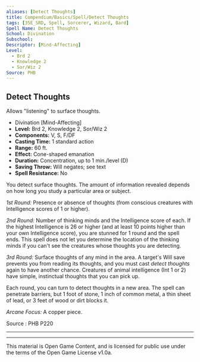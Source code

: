 ```yaml
---
aliases: [Detect Thoughts]
title: Compendium/Basics/Spell/Detect Thoughts
tags: [35E_SRD, Spell, Sorcerer, Wizard, Bard]
Spell Name: Detect Thoughts
School: Divination
Subschool: 
Descriptor: [Mind-Affecting]
Level:
  - Brd 2
  - Knowledge 2
  - Sor/Wiz 2
Source: PHB
---
```



## Detect Thoughts

Allows "listening" to surface thoughts.

*   Divination [Mind-Affecting]
*   **Level:** Brd 2, Knowledge 2, Sor/Wiz 2
*   **Components:** V, S, F/DF
*   **Casting Time:** 1 standard action
*   **Range:** 60 ft.
*   **Effect:** Cone-shaped emanation
*   **Duration:** Concentration, up to 1 min./level (D)
*   **Saving Throw:** Will negates; see text
*   **Spell Resistance:** No

<p>You detect surface thoughts. The amount of information revealed depends on how long you study a particular area or subject.</p><p><i>1st Round:</i> Presence or absence of thoughts (from conscious creatures with Intelligence scores of 1 or higher).</p><p><i>2nd Round:</i> Number of thinking minds and the Intelligence score of each. If the highest Intelligence is 26 or higher (and at least 10 points higher than your own Intelligence score), you are stunned for 1 round and the spell ends. This spell does not let you determine the location of the thinking minds if you can't see the creatures whose thoughts you are detecting.</p><p><i>3rd Round:</i> Surface thoughts of any mind in the area. A target's Will save prevents you from reading its thoughts, and you must cast <i>detect thoughts</i> again to have another chance. Creatures of animal intelligence (Int 1 or 2) have simple, instinctual thoughts that you can pick up.</p><p>Each round, you can turn to detect thoughts in a new area. The spell can penetrate barriers, but 1 foot of stone, 1 inch of common metal, a thin sheet of lead, or 3 feet of wood or dirt blocks it.</p><p><i>Arcane Focus:</i> A copper piece.</p>

Source : PHB P220

---

---

This material is Open Game Content, and is licensed for public use under
the terms of the Open Game License v1.0a.
